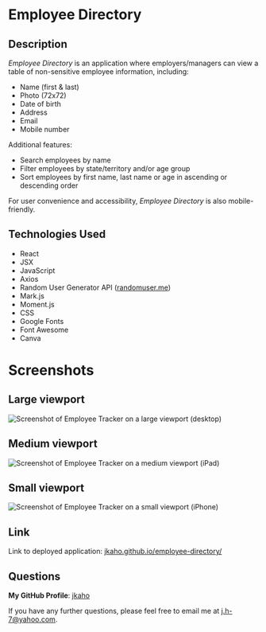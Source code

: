 # Employee Directory

## Description 

*Employee Directory* is an application where employers/managers can view a table of non-sensitive employee information, including:
- Name (first & last)
- Photo (72x72)
- Date of birth 
- Address
- Email
- Mobile number 

Additional features: 
- Search employees by name
- Filter employees by state/territory and/or age group
- Sort employees by first name, last name or age in ascending or descending order

For user convenience and accessibility, *Employee Directory* is also mobile-friendly.

## Technologies Used

- React
- JSX
- JavaScript
- Axios
- Random User Generator API ([randomuser.me](https://randomuser.me/))
- Mark.js 
- Moment.js
- CSS 
- Google Fonts
- Font Awesome
- Canva

# Screenshots 

## Large viewport 

![Screenshot of Employee Tracker on a large viewport (desktop)](public/images/viewport-lg.png)

## Medium viewport 

![Screenshot of Employee Tracker on a medium viewport (iPad)](public/images/viewport-md.png)

## Small viewport 

![Screenshot of Employee Tracker on a small viewport (iPhone)](public/images/viewport-sm.png)

## Link

Link to deployed application: [jkaho.github.io/employee-directory/](https://jkaho.github.io/employee-directory/)

## Questions

**My GitHub Profile**: [jkaho](https://github.com/jkaho)

If you have any further questions, please feel free to email me at [j.h-7@yahoo.com](mailto:j.h-7@yahoo.com).


